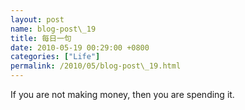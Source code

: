 ```yaml
---  
layout: post  
name: blog-post\_19  
title: 每日一句  
date: 2010-05-19 00:29:00 +0800  
categories: ["Life"]  
permalink: /2010/05/blog-post\_19.html  
---  
```

If you are not making money, then you are spending it.
